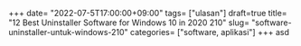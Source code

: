 +++
date= "2022-07-5T17:00:00+09:00"
tags= ["ulasan"]
draft=true
title= "12 Best Uninstaller Software for Windows 10 in 2020        210"
slug= "software-uninstaller-untuk-windows-210"
categories= ["software, aplikasi"]
+++
asd
